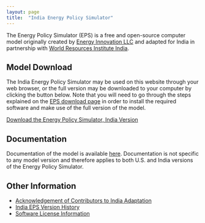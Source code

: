 ```yaml
---
layout: page
title:  "India Energy Policy Simulator"
---
```


The Energy Policy Simulator (EPS) is a free and open-source computer model originally created by [Energy Innovation LLC](https://energyinnovation.org/) and adapted for India in partnership with [World Resources Institute India](http://wri-india.org/).

## Model Download

The India Energy Policy Simulator may be used on this website through your web browser, or the full version may be downloaded to your computer by clicking the button below.  Note that you will need to go through the steps explained on the [EPS download page](https://us.energypolicy.solutions/docs/download.html) in order to install the required software and make use of the full version of the model.

<p><a href="https://github.com/Energy-Innovation/eps-india/archive/2.1.1.2zip" class="btn">Download the Energy Policy Simulator, India Version</a></p>

## Documentation

Documentation of the model is available [here](https://us.energypolicy.solutions/docs/index.html).  Documentation is not specific to any model version and therefore applies to both U.S. and India versions of the Energy Policy Simulator.

## Other Information

* [Acknowledgement of Contributors to India Adaptation](acknowledgement.html)
* [India EPS Version History](version-history.html)
* [Software License Information](software-license.html)
